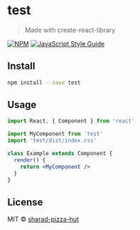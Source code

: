 # test

> Made with create-react-library

[![NPM](https://img.shields.io/npm/v/test.svg)](https://www.npmjs.com/package/test) [![JavaScript Style Guide](https://img.shields.io/badge/code_style-standard-brightgreen.svg)](https://standardjs.com)

## Install

```bash
npm install --save test
```

## Usage

```jsx
import React, { Component } from 'react'

import MyComponent from 'test'
import 'test/dist/index.css'

class Example extends Component {
  render() {
    return <MyComponent />
  }
}
```

## License

MIT © [sharad-pizza-hut](https://github.com/sharad-pizza-hut)
